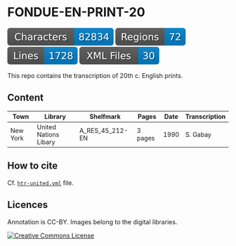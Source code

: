 # FONDUE-EN-PRINT-20

![characters badge](badges/characters.svg) ![regions badge](badges/regions.svg) ![lines badge](badges/lines.svg) ![files badge](badges/files.svg)

This repo contains the transcription of 20th c. English prints.

## Content


| Town      | Library               | Shelfmark       | Pages    | Date | Transcription |
|-----------|-----------------------|-----------------|----------|------|---------------|
| New York  | United Nations Libary | A_RES_45_212-EN | 3 pages  | 1990 | S. Gabay      |


## How to cite

Cf. [`htr-united.yml`](https://github.com/FoNDUE-HTR/FONDUE-EN-PRINT-20/blob/main/htr-united.yml) file.

## Licences
Annotation is CC-BY. Images belong to the digital libraries.

<a rel="license" href="https://creativecommons.org/licenses/by/2.0"><img alt="Creative Commons License" style="border-width:0" src="https://i.creativecommons.org/l/by/2.0/88x31.png" /></a><br />